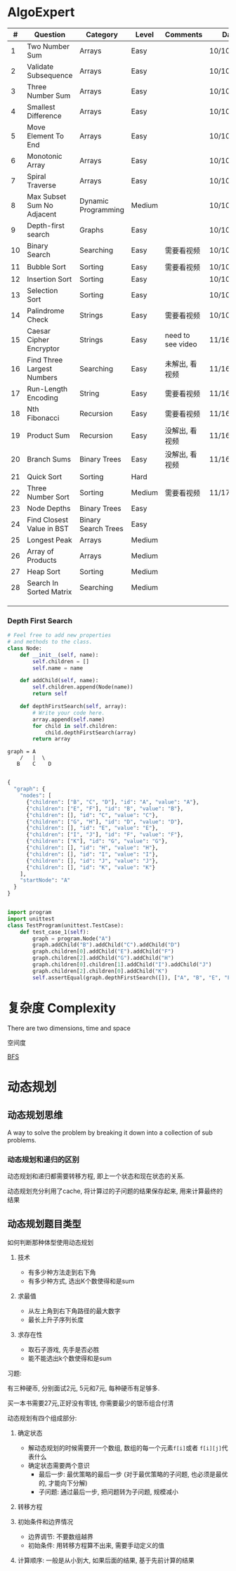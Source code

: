 # AlgoExpert

| #    | Question                   | Category            | Level  | Comments          | Date       |
| ---- | -------------------------- | ------------------- | ------ | ----------------- | ---------- |
| 1    | Two Number Sum             | Arrays              | Easy   |                   | 10/10/2020 |
| 2    | Validate Subsequence       | Arrays              | Easy   |                   | 10/10/2020 |
| 3    | Three Number Sum           | Arrays              | Easy   |                   | 10/10/2020 |
| 4    | Smallest Difference        | Arrays              | Easy   |                   | 10/10/2020 |
| 5    | Move Element To End        | Arrays              | Easy   |                   | 10/10/2020 |
| 6    | Monotonic Array            | Arrays              | Easy   |                   | 10/10/2020 |
| 7    | Spiral Traverse            | Arrays              | Easy   |                   | 10/10/2020 |
| 8    | Max Subset Sum No Adjacent | Dynamic Programming | Medium |                   | 10/10/2020 |
| 9    | Depth-first search         | Graphs              | Easy   |                   | 10/10/2020 |
| 10   | Binary Search              | Searching           | Easy   | 需要看视频        | 10/10/2020 |
| 11   | Bubble Sort                | Sorting             | Easy   | 需要看视频        | 10/10/2020 |
| 12   | Insertion Sort             | Sorting             | Easy   |                   | 10/10/2020 |
| 13   | Selection Sort             | Sorting             | Easy   |                   | 10/10/2020 |
| 14   | Palindrome Check           | Strings             | Easy   | 需要看视频        | 10/10/2020 |
| 15   | Caesar Cipher Encryptor    | Strings             | Easy   | need to see video | 11/16/2020 |
| 16   | Find Three Largest Numbers | Searching           | Easy   | 未解出, 看视频    | 11/16/2020 |
| 17   | Run-Length Encoding        | String              | Easy   | 需要看视频        | 11/16/2020 |
| 18   | Nth Fibonacci              | Recursion           | Easy   | 需要看视频        | 11/16/2020 |
| 19   | Product Sum                | Recursion           | Easy   | 没解出, 看视频    | 11/16/2020 |
| 20   | Branch Sums                | Binary Trees        | Easy   | 没解出, 看视频    | 11/16/2020 |
| 21   | Quick Sort                 | Sorting             | Hard   |                   |            |
| 22   | Three Number Sort          | Sorting             | Medium | 需要看视频        | 11/17/2020 |
| 23   | Node Depths                | Binary Trees        | Easy   |                   |            |
| 24   | Find Closest Value in BST  | Binary Search Trees | Easy   |                   |            |
| 25   | Longest Peak               | Arrays              | Medium |                   |            |
| 26   | Array of Products          | Arrays              | Medium |                   |            |
| 27   | Heap Sort                  | Sorting             | Medium |                   |            |
| 28   | Search In Sorted Matrix    | Searching           | Medium |                   |            |
|      |                            |                     |        |                   |            |
|      |                            |                     |        |                   |            |
|      |                            |                     |        |                   |            |



### Depth First Search

```python
# Feel free to add new properties
# and methods to the class.
class Node:
    def __init__(self, name):
        self.children = []
        self.name = name

    def addChild(self, name):
        self.children.append(Node(name))
        return self

    def depthFirstSearch(self, array):
        # Write your code here.
        array.append(self.name)
		for child in self.children:
			child.depthFirstSearch(array)
		return array
```

```
graph = A
	/   |  \
   B    C    D
   
```



```python
{
  "graph": {
    "nodes": [
      {"children": ["B", "C", "D"], "id": "A", "value": "A"},
      {"children": ["E", "F"], "id": "B", "value": "B"},
      {"children": [], "id": "C", "value": "C"},
      {"children": ["G", "H"], "id": "D", "value": "D"},
      {"children": [], "id": "E", "value": "E"},
      {"children": ["I", "J"], "id": "F", "value": "F"},
      {"children": ["K"], "id": "G", "value": "G"},
      {"children": [], "id": "H", "value": "H"},
      {"children": [], "id": "I", "value": "I"},
      {"children": [], "id": "J", "value": "J"},
      {"children": [], "id": "K", "value": "K"}
    ],
    "startNode": "A"
  }
}
```



```python

import program
import unittest
class TestProgram(unittest.TestCase):
    def test_case_1(self):
        graph = program.Node("A")
        graph.addChild("B").addChild("C").addChild("D")
        graph.children[0].addChild("E").addChild("F")
        graph.children[2].addChild("G").addChild("H")
        graph.children[0].children[1].addChild("I").addChild("J")
        graph.children[2].children[0].addChild("K")
        self.assertEqual(graph.depthFirstSearch([]), ["A", "B", "E", "F", "I", "J", "C", "D", "G", "K", "H"])

```



# 复杂度 Complexity

There are two dimensions, time and space

空间度





[BFS](https://www.youtube.com/watch?v=E_V71Ejz3f4&t=315s)



# 动态规划

## 动态规划思维

A way to solve the problem by breaking it down into a collection of sub problems. 

### 动态规划和递归的区别

动态规划和递归都需要转移方程, 即上一个状态和现在状态的关系. 

动态规划充分利用了cache, 将计算过的子问题的结果保存起来, 用来计算最终的结果

## 动态规划题目类型

如何判断那种体型使用动态规划

1. 技术
   * 有多少种方法走到右下角
   * 有多少种方式, 选出K个数使得和是sum
2. 求最值
   * 从左上角到右下角路径的最大数字
   * 最长上升子序列长度

3. 求存在性
   * 取石子游戏, 先手是否必胜
   * 能不能选出k个数使得和是sum

   

习题:

有三种硬币, 分别面试2元, 5元和7元, 每种硬币有足够多. 

买一本书需要27元,正好没有零钱, 你需要最少的银币组合付清

动态规划有四个组成部分: 

1. 确定状态
   * 解动态规划的时候需要开一个数组, 数组的每一个元素`f[i]`或者 `f[i][j]`代表什么
   * 确定状态需要两个意识
     * 最后一步: 最优策略的最后一步  (对于最优策略的子问题, 也必须是最优的, 才能向下分解)
     * 子问题: 通过最后一步, 把问题转为子问题, 规模减小
2. 转移方程
3. 初始条件和边界情况
   * 边界调节: 不要数组越界
   * 初始条件: 用转移方程算不出来, 需要手动定义的值

4. 计算顺序: 一般是从小到大, 如果后面的结果, 基于先前计算的结果